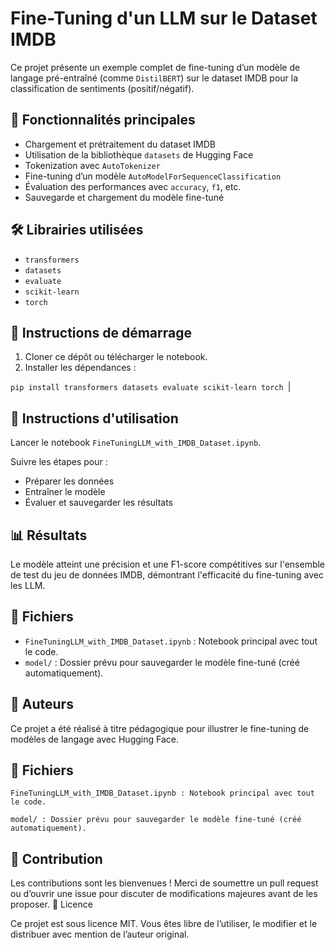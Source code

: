 # Fine-Tuning d'un LLM sur le Dataset IMDB

Ce projet présente un exemple complet de fine-tuning d’un modèle de langage pré-entraîné (comme `DistilBERT`) sur le dataset IMDB pour la classification de sentiments (positif/négatif).

## 🧰 Fonctionnalités principales

- Chargement et prétraitement du dataset IMDB
- Utilisation de la bibliothèque `datasets` de Hugging Face
- Tokenization avec `AutoTokenizer`
- Fine-tuning d’un modèle `AutoModelForSequenceClassification`
- Évaluation des performances avec `accuracy`, `f1`, etc.
- Sauvegarde et chargement du modèle fine-tuné

## 🛠️ Librairies utilisées

- `transformers`
- `datasets`
- `evaluate`
- `scikit-learn`
- `torch`

## 🚀 Instructions de démarrage

1. Cloner ce dépôt ou télécharger le notebook.
2. Installer les dépendances :


```pip install transformers datasets evaluate scikit-learn torch ```|
## 🚀 Instructions d'utilisation

Lancer le notebook `FineTuningLLM_with_IMDB_Dataset.ipynb`.

Suivre les étapes pour :

- Préparer les données
- Entraîner le modèle
- Évaluer et sauvegarder les résultats

## 📊 Résultats

Le modèle atteint une précision et une F1-score compétitives sur l'ensemble de test du jeu de données IMDB, démontrant l'efficacité du fine-tuning avec les LLM.

## 📁 Fichiers

- `FineTuningLLM_with_IMDB_Dataset.ipynb` : Notebook principal avec tout le code.
- `model/` : Dossier prévu pour sauvegarder le modèle fine-tuné (créé automatiquement).

## 📝 Auteurs

Ce projet a été réalisé à titre pédagogique pour illustrer le fine-tuning de modèles de langage avec Hugging Face.


## 📁 Fichiers

    FineTuningLLM_with_IMDB_Dataset.ipynb : Notebook principal avec tout le code.

    model/ : Dossier prévu pour sauvegarder le modèle fine-tuné (créé automatiquement).

## 🤝 Contribution

Les contributions sont les bienvenues !
Merci de soumettre un pull request ou d’ouvrir une issue pour discuter de modifications majeures avant de les proposer.
📄 Licence

Ce projet est sous licence MIT.
Vous êtes libre de l’utiliser, le modifier et le distribuer avec mention de l’auteur original.